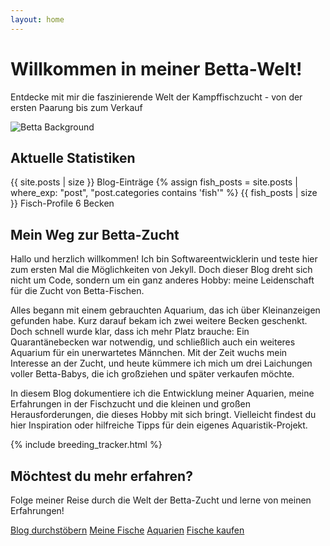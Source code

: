 ```yaml
---
layout: home
---
```


<div class="hero-section">
  <div class="hero-content">
    <h1>Willkommen in meiner Betta-Welt!</h1>
    <p class="hero-subtitle">Entdecke mit mir die faszinierende Welt der Kampffischzucht - von der ersten Paarung bis zum Verkauf</p>
   </div>
  <!-- Großes Hintergrund-Icon -->
  <img src="{{ '/assets/images/misc/icon.webp' | relative_url }}" alt="Betta Background" class="hero-background-icon">
</div>

<!-- Statistiken Card -->
<div class="content-card stats-card">
  <h2>Aktuelle Statistiken</h2>
  <div class="hero-stats">
    <a href="/blog/" class="hero-stat" style="text-decoration:none; color:inherit;">
      <span class="stat-number">{{ site.posts | size }}</span>
      <span class="stat-label">Blog-Einträge</span>
    </a>
    <a href="/fish/" class="hero-stat" style="text-decoration:none; color:inherit;">
      {% assign fish_posts = site.posts | where_exp: "post", "post.categories contains 'fish'" %}
      <span class="stat-number">{{ fish_posts | size }}</span>
      <span class="stat-label">Fisch-Profile</span>
    </a>
    <a href="/tanks/" class="hero-stat" style="text-decoration:none; color:inherit;">
      <span class="stat-number">6</span>
      <span class="stat-label">Becken</span>
    </a>
  </div>
</div>

<!-- Einleitungstext Card -->
<div class="content-card intro-card">
  <h2>Mein Weg zur Betta-Zucht</h2>
  <p>Hallo und herzlich willkommen! Ich bin Softwareentwicklerin und teste hier zum ersten Mal die Möglichkeiten von Jekyll. Doch dieser Blog dreht sich nicht um Code, sondern um ein ganz anderes Hobby: meine Leidenschaft für die Zucht von Betta-Fischen.</p>
  
  <p>Alles begann mit einem gebrauchten Aquarium, das ich über Kleinanzeigen gefunden habe. Kurz darauf bekam ich zwei weitere Becken geschenkt. Doch schnell wurde klar, dass ich mehr Platz brauche: Ein Quarantänebecken war notwendig, und schließlich auch ein weiteres Aquarium für ein unerwartetes Männchen. Mit der Zeit wuchs mein Interesse an der Zucht, und heute kümmere ich mich um drei Laichungen voller Betta-Babys, die ich großziehen und später verkaufen möchte.</p>
  
  <p>In diesem Blog dokumentiere ich die Entwicklung meiner Aquarien, meine Erfahrungen in der Fischzucht und die kleinen und großen Herausforderungen, die dieses Hobby mit sich bringt. Vielleicht findest du hier Inspiration oder hilfreiche Tipps für dein eigenes Aquaristik-Projekt.</p>
</div>

<!-- Zucht-Fortschritt Card -->
<div class="content-card breeding-card">
  {% include breeding_tracker.html %}
</div>

<!-- Call-to-Action Card -->
<div class="content-card cta-card">
  <h2>Möchtest du mehr erfahren?</h2>
  <p>Folge meiner Reise durch die Welt der Betta-Zucht und lerne von meinen Erfahrungen!</p>
  <div class="cta-buttons">
    <a href="{{ '/blog/' | relative_url }}" class="cta-btn primary">Blog durchstöbern</a>
    <a href="{{ '/fish/' | relative_url }}" class="cta-btn primary">Meine Fische</a>
    <a href="{{ '/tanks/' | relative_url }}" class="cta-btn primary">Aquarien</a>
    <a href="{{ '/sale/' | relative_url }}" class="cta-btn primary">Fische kaufen</a>
  </div>
</div>

